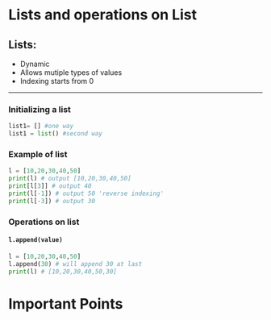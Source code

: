 # Lists and operations on List

 ## Lists: 
+ Dynamic 
+ Allows mutiple types of values
+ Indexing starts from 0
----------------
### Initializing a list
```python 
list1= [] #one way
list1 = list() #second way
```
### Example of list
```python
l = [10,20,30,40,50]
print(l) # output [10,20,30,40,50]
print[l[3]] # output 40
print(l[-1]) # output 50 'reverse indexing'
print(l[-3]) # output 30
```
### Operations on list

#### ```l.append(value)```
```python
l = [10,20,30,40,50]
l.append(30) # will append 30 at last
print(l) # [10,20,30,40,50,30]
```



# Important Points